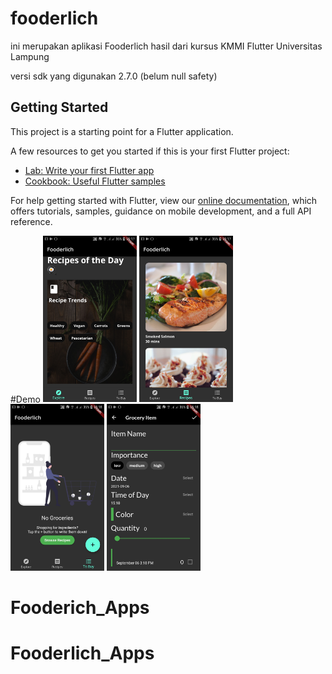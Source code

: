 # fooderlich

ini merupakan aplikasi Fooderlich hasil dari kursus KMMI Flutter Universitas Lampung

versi sdk yang digunakan 2.7.0 (belum null safety)

## Getting Started

This project is a starting point for a Flutter application.

A few resources to get you started if this is your first Flutter project:

- [Lab: Write your first Flutter app](https://flutter.dev/docs/get-started/codelab)
- [Cookbook: Useful Flutter samples](https://flutter.dev/docs/cookbook)

For help getting started with Flutter, view our
[online documentation](https://flutter.dev/docs), which offers tutorials,
samples, guidance on mobile development, and a full API reference.

#Demo
<img src="https://github.com/Rizky1408/Fooderlich_Apps/blob/main/assets/demo1.jpeg" width="150">
<img src="https://github.com/Rizky1408/Fooderlich_Apps/blob/main/assets/demo2.jpeg" width="150">
<img src="https://github.com/Rizky1408/Fooderlich_Apps/blob/main/assets/demo3.jpeg" width="150">
<img src="https://github.com/Rizky1408/Fooderlich_Apps/blob/main/assets/demo4.jpeg" width="150">



# Fooderich_Apps
# Fooderlich_Apps
